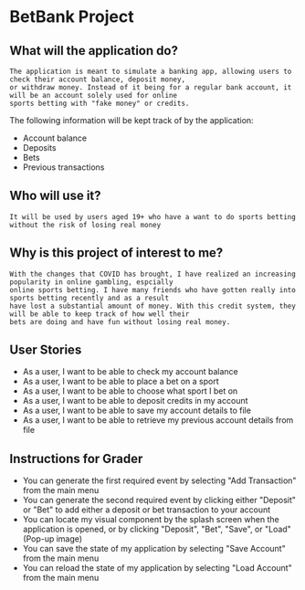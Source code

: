 # BetBank Project

## What will the application do?

    The application is meant to simulate a banking app, allowing users to check their account balance, deposit money,
    or withdraw money. Instead of it being for a regular bank account, it will be an account solely used for online 
    sports betting with "fake money" or credits.

The following information will be kept track of by the application:

- Account balance
- Deposits
- Bets
- Previous transactions

## Who will use it?
    It will be used by users aged 19+ who have a want to do sports betting without the risk of losing real money

## Why is this project of interest to me?
    With the changes that COVID has brought, I have realized an increasing popularity in online gambling, espcially
    online sports betting. I have many friends who have gotten really into sports betting recently and as a result
    have lost a substantial amount of money. With this credit system, they will be able to keep track of how well their
    bets are doing and have fun without losing real money.

## User Stories

- As a user, I want to be able to check my account balance 
- As a user, I want to be able to place a bet on a sport
- As a user, I want to be able to choose what sport I bet on
- As a user, I want to be able to deposit credits in my account
- As a user, I want to be able to save my account details to file
- As a user, I want to be able to retrieve my previous account details from file

## Instructions for Grader
- You can generate the first required event by selecting "Add Transaction" from the main menu
- You can generate the second required event by clicking either "Deposit" or "Bet" to add either a deposit 
or bet transaction to your account
- You can locate my visual component by the splash screen when the application is opened, or by clicking "Deposit",
"Bet", "Save", or "Load" (Pop-up image)
- You can save the state of my application by selecting "Save Account" from the main menu
- You can reload the state of my application by selecting "Load Account" from the main menu